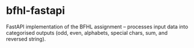 # bfhl-fastapi
FastAPI implementation of the BFHL assignment – processes input data into categorised outputs (odd, even, alphabets, special chars, sum, and reversed string).
